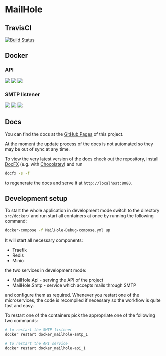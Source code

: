 # MailHole

## TravisCI

[![Build Status](https://travis-ci.org/MailHole/MailHole.svg?branch=master)](https://travis-ci.org/MailHole/MailHole)

## Docker

### API

[![](https://images.microbadger.com/badges/image/mailhole/mailhole-api.svg)](https://microbadger.com/images/mailhole/mailhole-api "Details")
[![](https://images.microbadger.com/badges/version/mailhole/mailhole-api.svg)](https://microbadger.com/images/mailhole/mailhole-api "Details")
[![](https://images.microbadger.com/badges/commit/mailhole/mailhole-api.svg)](https://microbadger.com/images/mailhole/mailhole-api "Details")

### SMTP listener

[![](https://images.microbadger.com/badges/image/mailhole/mailhole-smtp.svg)](https://microbadger.com/images/mailhole/mailhole-smtp "Details")
[![](https://images.microbadger.com/badges/version/mailhole/mailhole-smtp.svg)](https://microbadger.com/images/mailhole/mailhole-smtp "Details")
[![](https://images.microbadger.com/badges/commit/mailhole/mailhole-smtp.svg)](https://microbadger.com/images/mailhole/mailhole-smtp "Details")

## Docs

You can find the docs at the [GitHub Pages](https://mailhole.github.io/MailHole) of this project.

At the moment the update process of the docs is not automated so they may be out of sync at any time.

To view the very latest version of the docs check out the repository, install [DocFX](https://dotnet.github.io/docfx/) (e.g. with [Chocolatey](https://chocolatey.org)) and run

```bash
docfx -s -f
```

to regenerate the docs and serve it at `http://localhost:8080`.

## Development setup

To start the whole application in development mode switch to the directory `src/docker/` and run start all containers at once by running the following command:

```bash
docker-compose -f MailHole-Debug-compose.yml up
```

It will start all necessary components:

* Traefik
* Redis
* Minio

the two services in development mode:

* MailHole.Api - serving the API of the project
* MailHole.Smtp - service which accepts mails through SMTP

and configure them as required.
Whenever you restart one of the microservices, the code is recompiled if necessary so the workflow is quite fast and easy.

To restart one of the containers pick the appropriate one of the following two commands:

```bash
# to restart the SMTP listener
docker restart docker_mailhole-smtp_1

# to restart the API service
docker restart docker_mailhole-api_1
```